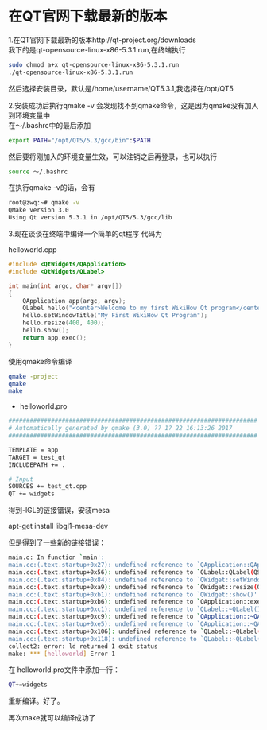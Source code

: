 # 在QT官网下载最新的版本


1.在QT官网下载最新的版本http://qt-project.org/downloads<br>
我下的是qt-opensource-linux-x86-5.3.1.run,在终端执行<br>

```sh
sudo chmod a+x qt-opensource-linux-x86-5.3.1.run
./qt-opensource-linux-x86-5.3.1.run
```

然后选择安装目录，默认是/home/username/QT5.3.1,我选择在/opt/QT5

2.安装成功后执行qmake -v 会发现找不到qmake命令，这是因为qmake没有加入到环境变量中<br>
在～/.bashrc中的最后添加<br>
```sh
export PATH="/opt/QT5/5.3/gcc/bin":$PATH
```

然后要将刚加入的环境变量生效，可以注销之后再登录，也可以执行

```sh
source ～/.bashrc
```

在执行qmake -v的话，会有

```sh
root@zwq:~# qmake -v
QMake version 3.0
Using Qt version 5.3.1 in /opt/QT5/5.3/gcc/lib
```

3.现在谈谈在终端中编译一个简单的qt程序
代码为

helloworld.cpp

```cpp
#include <QtWidgets/QApplication>
#include <QtWidgets/QLabel>

int main(int argc, char* argv[])
{
    QApplication app(argc, argv);
    QLabel hello("<center>Welcome to my first WikiHow Qt program</center>");
    hello.setWindowTitle("My First WikiHow Qt Program");
    hello.resize(400, 400);
    hello.show();
    return app.exec();
}

```
 
使用qmake命令编译
```sh
qmake -project
qmake
make
```

- helloworld.pro

```sh
######################################################################
# Automatically generated by qmake (3.0) ?? 1? 22 16:13:26 2017
######################################################################

TEMPLATE = app
TARGET = test_qt
INCLUDEPATH += .

# Input
SOURCES += test_qt.cpp
QT += widgets

```

得到-lGL的链接错误，安装mesa

apt-get install libgl1-mesa-dev

但是得到了一些新的链接错误：


```sh
main.o: In function `main':
main.cc:(.text.startup+0x27): undefined reference to `QApplication::QApplication(int&, char**, int)'
main.cc:(.text.startup+0x56): undefined reference to `QLabel::QLabel(QString const&, QWidget*, QFlags<Qt::WindowType>)'
main.cc:(.text.startup+0x84): undefined reference to `QWidget::setWindowTitle(QString const&)'
main.cc:(.text.startup+0xa9): undefined reference to `QWidget::resize(QSize const&)'
main.cc:(.text.startup+0xb1): undefined reference to `QWidget::show()'
main.cc:(.text.startup+0xb6): undefined reference to `QApplication::exec()'
main.cc:(.text.startup+0xc1): undefined reference to `QLabel::~QLabel()'
main.cc:(.text.startup+0xc9): undefined reference to `QApplication::~QApplication()'
main.cc:(.text.startup+0xe5): undefined reference to `QApplication::~QApplication()'
main.cc:(.text.startup+0x106): undefined reference to `QLabel::~QLabel()'
main.cc:(.text.startup+0x118): undefined reference to `QLabel::~QLabel()'
collect2: error: ld returned 1 exit status
make: *** [helloworld] Error 1
```

在 helloworld.pro文件中添加一行：


```sh
QT+=widgets
```

重新编译。好了。


再次make就可以编译成功了